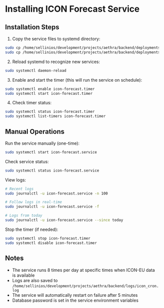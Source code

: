 # Installing ICON Forecast Service

## Installation Steps

1. Copy the service files to systemd directory:
```bash
sudo cp /home/sellinios/development/projects/aethra/backend/deployments/systemd/icon-forecast.service /etc/systemd/system/
sudo cp /home/sellinios/development/projects/aethra/backend/deployments/systemd/icon-forecast.timer /etc/systemd/system/
```

2. Reload systemd to recognize new services:
```bash
sudo systemctl daemon-reload
```

3. Enable and start the timer (this will run the service on schedule):
```bash
sudo systemctl enable icon-forecast.timer
sudo systemctl start icon-forecast.timer
```

4. Check timer status:
```bash
sudo systemctl status icon-forecast.timer
sudo systemctl list-timers icon-forecast.timer
```

## Manual Operations

Run the service manually (one-time):
```bash
sudo systemctl start icon-forecast.service
```

Check service status:
```bash
sudo systemctl status icon-forecast.service
```

View logs:
```bash
# Recent logs
sudo journalctl -u icon-forecast.service -n 100

# Follow logs in real-time
sudo journalctl -u icon-forecast.service -f

# Logs from today
sudo journalctl -u icon-forecast.service --since today
```

Stop the timer (if needed):
```bash
sudo systemctl stop icon-forecast.timer
sudo systemctl disable icon-forecast.timer
```

## Notes

- The service runs 8 times per day at specific times when ICON-EU data is available
- Logs are also saved to `/home/sellinios/development/projects/aethra/backend/logs/icon_cron.log`
- The service will automatically restart on failure after 5 minutes
- Database password is set in the service environment variables